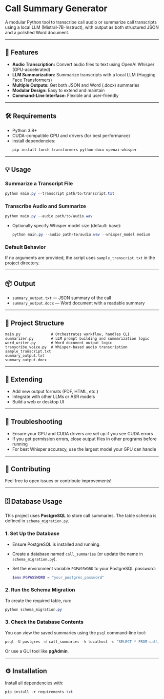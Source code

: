 # Call Summary Generator

A modular Python tool to transcribe call audio or summarize call transcripts using a local LLM (Mistral-7B-Instruct), with output as both structured JSON and a polished Word document.

---

## 🚀 Features
- **Audio Transcription:** Convert audio files to text using OpenAI Whisper (GPU-accelerated)
- **LLM Summarization:** Summarize transcripts with a local LLM (Hugging Face Transformers)
- **Multiple Outputs:** Get both JSON and Word (.docx) summaries
- **Modular Design:** Easy to extend and maintain
- **Command-Line Interface:** Flexible and user-friendly

---

## 🛠️ Requirements
- Python 3.8+
- CUDA-compatible GPU and drivers (for best performance)
- Install dependencies:
  ```powershell
  pip install torch transformers python-docx openai-whisper
  ```

---

## 💡 Usage

### Summarize a Transcript File
```powershell
python main.py --transcript path/to/transcript.txt
```

### Transcribe Audio and Summarize
```powershell
python main.py --audio path/to/audio.wav
```
- Optionally specify Whisper model size (default: base):
  ```powershell
  python main.py --audio path/to/audio.wav --whisper_model medium
  ```

### Default Behavior
If no arguments are provided, the script uses `sample_transcript.txt` in the project directory.

---

## 📦 Output
- `summary_output.txt` — JSON summary of the call
- `summary_output.docx` — Word document with a readable summary

---

## 📁 Project Structure
```
main.py              # Orchestrates workflow, handles CLI
summarizer.py        # LLM prompt building and summarization logic
word_writer.py       # Word document output logic
transcribe_voice.py  # Whisper-based audio transcription
sample_transcript.txt
summary_output.txt
summary_output.docx
```

---

## 🔧 Extending
- Add new output formats (PDF, HTML, etc.)
- Integrate with other LLMs or ASR models
- Build a web or desktop UI

---

## 🐞 Troubleshooting
- Ensure your GPU and CUDA drivers are set up if you see CUDA errors
- If you get permission errors, close output files in other programs before running
- For best Whisper accuracy, use the largest model your GPU can handle

---

## 🤝 Contributing
Feel free to open issues or contribute improvements!

---

## 🗄️ Database Usage
This project uses **PostgreSQL** to store call summaries. The table schema is defined in `schema_migration.py`.

### 1. Set Up the Database
- Ensure PostgreSQL is installed and running.
- Create a database named `call_summaries` (or update the name in `schema_migration.py`).
- Set the environment variable `PGPASSWORD` to your PostgreSQL password:
  
  ```powershell
  $env:PGPASSWORD = "your_postgres_password"
  ```

### 2. Run the Schema Migration
To create the required table, run:

```powershell
python schema_migration.py
```

### 3. Check the Database Contents
You can view the saved summaries using the `psql` command-line tool:

```powershell
psql -U postgres -d call_summaries -h localhost -c "SELECT * FROM call_summaries;"
```

Or use a GUI tool like **pgAdmin**.

---

## ⚙️ Installation
Install all dependencies with:

```powershell
pip install -r requirements.txt
```